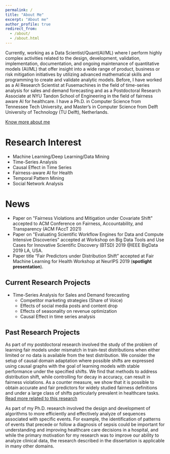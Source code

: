 ```yaml
---
permalink: /
title: "About Me"
excerpt: "About me"
author_profile: true
redirect_from: 
  - /about/
  - /about.html
---
```

Currently, working as a Data Scientist/Quant(AI/ML) where I perform highly complex activities related to the design, development, validation, implementation, documentation, and ongoing maintenance of quantitative models (AI/ML) that offer insight into a wide range of product, business or risk mitigation initiatives by utilizing advanced mathematical skills and programming to create and validate analytic models. Before, I have worked as a AI Research Scientist at Fusemachines in the field of time-series analysis for sales and demand forecasting and as a Postdoctoral Research Associate at NYU Tandon School of Engineering in the field of fairness aware AI for healthcare. I have a Ph.D. in Computer Science from Tennessee Tech University, and Master’s in Computer Science from Delft University of Technology (TU Delft), Netherlands.

[Know more about me]([https://www.linkedin.com/in/rinasingh7/](https://www.tntech.edu/news/releases/18-19/first-female-computer-science-phd-among-december-graduates.php))

<!--Currently, I'm a Postdoctoral Research Associate at [NYU Tandon School of Engineering](https://engineering.nyu.edu/), under the supervision of [Prof. Rumi Chunara](https://rumichunara.github.io/). Before, I worked as a Research Assistant at Tennessee Tech University, under the supervision of [Prof. Doug Talbert](https://users.csc.tntech.edu/~dtalbert/). I have a Ph.D. in Computer Science from Tennessee Tech University, Master’s in Computer Science from Delft University of Technology (TU Delft), Netherlands, and a B.E. in Software Engineering from Nepal College of Information Technology.-->

Research Interest
======
* Machine Learning/Deep Learning/Data Mining
* Time-Series Analysis
* Causal Effect in Time Series
* Fairness-aware AI for Health
* Temporal Pattern Mining
* Social Network Analysis

News
======
* Paper on "Fairness Violations and Mitigation under Covariate Shift" accepted to ACM Conference on Fairness, Accountability, and Transparency (ACM FAccT 2021)
* Paper on "Evaluating Scientific Workflow Engines for Data and Compute Intensive Discoveries" accepted at Workshop on Big Data Tools and Use Cases for Innovative Scientific Discovery (BTSD) 2019 @IEEE BigData 2019 LA, USA.
* Paper title “Fair Predictors under Distribution Shift” accepted at Fair Machine Learning for Health Workshop at NeurIPS 2019 (**spotlight presentation**).

Current Research Projects
------
* Time-Series Analysis for Sales and Demand forecasting
   * Competitor marketing strategies (Share of Voice)
   * Effects of social media posts and content drop
   * Effects of seasonality on revenue optimization
   * Causal Effect in time series analysis

Past Research Projects
------
As part of my postdoctoral research involved the study of the problem of learning fair models under mismatch in train-test distributions when either limited or no data is available from the test distribution. We consider the setup of causal domain adaptation where possible shifts are expressed using causal graphs with the goal of learning models with stable performance under the specified shifts. We find that methods to address distribution shift, while controlling for decay in accuracy, can result in fairness violations. As a counter measure, we show that it is possible to obtain accurate and fair predictors for widely studied fairness definitions and under a large class of shifts particularly prevalent in healthcare tasks. [Read more related to this research]([https://www.linkedin.com/in/rinasingh7/](https://nyudatascience.medium.com/responsible-data-science-and-ai-accounting-for-dataset-shifts-and-designing-fair-machine-learning-8dbd00e3167e))

As part of my Ph.D. research involved the design and development of algorithms to more efficiently and effectively analyze of sequences associated with specific events. For example, the identification of patterns of events that precede or follow a diagnosis of sepsis could be important for understanding and improving healthcare care decisions in a hospital, and while the primary motivation for my research was to improve our ability to analyze clinical data, the research described in the dissertation is applicable in many other domains.


